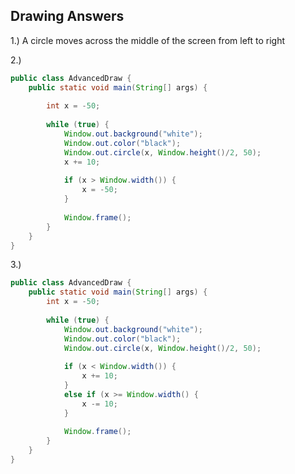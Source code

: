 ## Drawing Answers

1.) A circle moves across the middle of the screen from left to right

2.)

```java
public class AdvancedDraw {
	public static void main(String[] args) {
		
		int x = -50;
		
		while (true) {
			Window.out.background("white");
			Window.out.color("black");
			Window.out.circle(x, Window.height()/2, 50);
			x += 10;
			
			if (x > Window.width()) {
				x = -50;
			}
			
			Window.frame();
		}
	}
}
```

3.)

```java
public class AdvancedDraw {
	public static void main(String[] args) {
		int x = -50;
		
		while (true) {
			Window.out.background("white");
			Window.out.color("black");
			Window.out.circle(x, Window.height()/2, 50);
			
			if (x < Window.width()) {
				x += 10;
			}
			else if (x >= Window.width() {
				x -= 10;
			}
			
			Window.frame();
		}
	}
}
```
